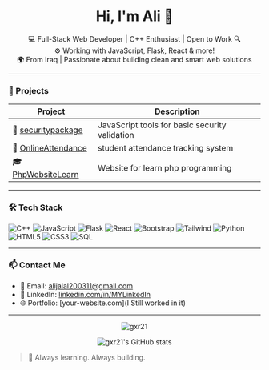 
<h1 align="center">Hi, I'm Ali 👋</h1>

<p align="center">
  💻 Full-Stack Web Developer | C++ Enthusiast | Open to Work 🔍 <br>
  ⚙️ Working with JavaScript, Flask, React & more! <br>
  🌍 From Iraq | Passionate about building clean and smart web solutions
</p>

---

### 🚀 Projects

| Project | Description |
|--------|-------------|
| 🔐 [securitypackage](https://github.com/gxr21/securitypackege.git) | JavaScript tools for basic security validation |
| 🧠 [OnlineAttendance](https://github.com/gxr21/OnlineAttSys.git) |  student attendance tracking system |
| 🎓 [PhpWebsiteLearn](https://github.com/gxr21/PHP.git) | Website for learn php programming |

---

### 🛠️ Tech Stack

![C++](https://img.shields.io/badge/C++-00599C?style=for-the-badge&logo=cplusplus&logoColor=white)
![JavaScript](https://img.shields.io/badge/JavaScript-F7DF1E?style=for-the-badge&logo=javascript&logoColor=black)
![Flask](https://img.shields.io/badge/Flask-000000?style=for-the-badge&logo=flask&logoColor=white)
![React](https://img.shields.io/badge/React-20232A?style=for-the-badge&logo=react&logoColor=61DAFB)
![Bootstrap](https://img.shields.io/badge/Bootstrap-563D7C?style=for-the-badge&logo=bootstrap&logoColor=white)
![Tailwind](https://img.shields.io/badge/Tailwind_CSS-38B2AC?style=for-the-badge&logo=tailwind-css&logoColor=white)
![Python](https://img.shields.io/badge/Python-3776AB?style=for-the-badge&logo=python&logoColor=white)
![HTML5](https://img.shields.io/badge/HTML5-E34F26?style=for-the-badge&logo=html5&logoColor=white)
![CSS3](https://img.shields.io/badge/CSS3-1572B6?style=for-the-badge&logo=css3&logoColor=white)
![SQL](https://img.shields.io/badge/SQL-4479A1?style=for-the-badge&logo=postgresql&logoColor=white)

---

### 📫 Contact Me

- 📧 Email: alijalal200311@gmail.com
- 💼 LinkedIn: [linkedin.com/in/MYLinkedIn](https://linkedin.com/in/ali-jalal-336544310)
- 🌐 Portfolio: [your-website.com](I Still worked in it)

---

<p align="center">
  <img src="https://komarev.com/ghpvc/?username=gxr21&label=Profile%20views&color=0e75b6&style=flat" alt="gxr21" />
</p>

<p align="center">
  <img src="https://github-readme-stats.vercel.app/api?username=gxr21&show_icons=true&theme=tokyonight" alt="gxr21's GitHub stats" />
</p>

> 🌱 Always learning. Always building.
